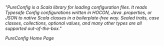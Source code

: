 *"PureConfig is a Scala library for loading configuration files. It reads Typesafe Config configurations written in HOCON, Java .properties, or JSON to native Scala classes in a boilerplate-free way. Sealed traits, case classes, collections, optional values, and many other types are all supported out-of-the-box."*

*PureConfig Home Page*
